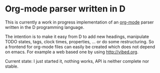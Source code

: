 Org-mode parser written in D
======

This is currently a work in progress implementation of an
[org-mode](http://orgmode.org) parser written in the D programming
language.

The intention is to make it easy from D to add new headings,
manipulate TODO states, tags, clock times, properties, ... or do some
restructuring. So a frontend for org-mode files can easily be created
which does not depend on emacs. For example a web based one by using <http://vibed.org>.

Current state: I just started it, nothing works, API is neither complete nor stable.

